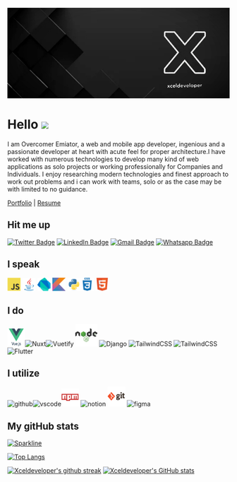 [![Xceldeveloper's GitHub Banner](./assets/xceldeveloper-cover.jpg)](https://xceldeveloper.com)



# Hello <img src="https://raw.githubusercontent.com/MartinHeinz/MartinHeinz/master/wave.gif" width="30px">
I am Overcomer Emiator, a web and mobile app developer, ingenious and a passionate developer at heart with acute feel for proper architecture.I have worked with numerous technologies to develop many kind of web applications as solo projects or working professionally for Companies and Individuals. I enjoy researching modern technologies and finest approach to work out problems and i can work with teams, solo or as the case may be with limited to no guidance.


[Portfolio](https://xceldeveloper.com) | [Resume](https://my.indeed.com/p/overcomere-my85kbn)




## Hit me up [ ](#welcome-badges-4-readmemd-profile)
[![Twitter Badge](https://img.shields.io/badge/Twitter-1DA1F2?style=for-the-badge&logo=twitter&logoColor=white)](https://twitter.com/xceldeveloper)
[![LinkedIn Badge](https://img.shields.io/badge/LinkedIn-0077B5?style=for-the-badge&logo=linkedin&logoColor=white)](https://linkedin.com/in/overcomer-emiator-5573141b2/)
[![Gmail Badge](https://img.shields.io/badge/Gmail-D14836?style=for-the-badge&logo=gmail&logoColor=white)](mailto:xceldeveloper@gmail.com)
[![Whatsapp Badge](https://img.shields.io/badge/WhatsApp-25D366?style=for-the-badge&logo=whatsapp&logoColor=white)](https://wa.me/2348158696460)




## I speak
 <img src="https://github.com/devicons/devicon/blob/master/icons/javascript/javascript-original.svg" alt="JavaScript" width="30" height="30"/> <img  src="https://github.com/devicons/devicon/blob/master/icons/java/java-original.svg" alt="Java" width="30" height="30"/> <img  src="https://github.com/devicons/devicon/blob/master/icons/dart/dart-original.svg" alt="Dart" width="30" height="30"/> <img  src="https://github.com/devicons/devicon/blob/master/icons/kotlin/kotlin-original.svg" alt="Kotlin" width="30" height="30"/> <img  src="https://github.com/devicons/devicon/blob/master/icons/python/python-original.svg" alt="python" width="30" height="30"/><img  src="https://github.com/devicons/devicon/blob/master/icons/css3/css3-plain-wordmark.svg" alt="CSS" width="30" height="30" />
 <img src="https://github.com/devicons/devicon/blob/master/icons/html5/html5-original.svg" alt="HTML" width="30" height="30"/>







##  I do
<img src="https://github.com/devicons/devicon/blob/master/icons/vuejs/vuejs-original-wordmark.svg" alt="VueJS" width="40" height="40"/><img src="https://nuxtjs.org/logos/nuxtjs-typo.svg" alt="Nuxt" width="90" height="40"/><img src="https://cdn.worldvectorlogo.com/logos/vuetify.svg" alt="Vuetify" width="30" height="30"/> <img 
src="https://github.com/devicons/devicon/blob/master/icons/nodejs/nodejs-original-wordmark.svg" alt="NodeJS" width="50" height="50"/> <img 
src="https://cdn.worldvectorlogo.com/logos/django.svg" alt="Django" width="30" height="30"/>
<img src="https://cdn.worldvectorlogo.com/logos/tailwindcss.svg" alt="TailwindCSS" width="30" height="30"/> 
<img src="https://cdn.worldvectorlogo.com/logos/sass-1.svg" alt="TailwindCSS" width="30" height="30"/> 
<img src="https://cdn.worldvectorlogo.com/logos/flutter-logo.svg" alt="Flutter" width="20" height="20"/> 
 




## I utilize
<img src="https://cdn.worldvectorlogo.com/logos/github-icon-1.svg" alt="github" width="30" height="30"/><img
src="https://cdn.worldvectorlogo.com/logos/visual-studio-code-1.svg" alt="vscode" width="30" height="30"/><img src="https://github.com/devicons/devicon/blob/master/icons/npm/npm-original-wordmark.svg" alt="npm" width="40" height="40"/>
<img src="https://cdn.worldvectorlogo.com/logos/notion-2.svg" alt="notion" width="30" height="30"/>
<img src="https://github.com/devicons/devicon/blob/master/icons/git/git-original-wordmark.svg" alt="git" width="40" height="45"/>
<img src="https://cdn.worldvectorlogo.com/logos/figma-1.svg" alt="figma" width="30" height="30"/>




## My gitHub stats
[![Sparkline](https://stars.medv.io/Naereen/badges.svg)](https://stars.medv.io/Naereen/badges)

[![Top Langs](https://github-readme-stats.vercel.app/api/top-langs/?username=xceldeveloper&hide=html,css&theme=radical)](https://github.com/xceldeveloper/github-readme-stats) 


[![Xceldeveloper's github streak](https://github-readme-streak-stats.herokuapp.com/?user=xceldeveloper&theme=radical)](https://github.com/xceldeveloper/github-readme-streak-stats)   [![Xceldeveloper's  GitHub stats](https://github-readme-stats.vercel.app/api?username=xceldeveloper&theme=radical)](https://github.com/sceldeveloper/github-readme-stats)


